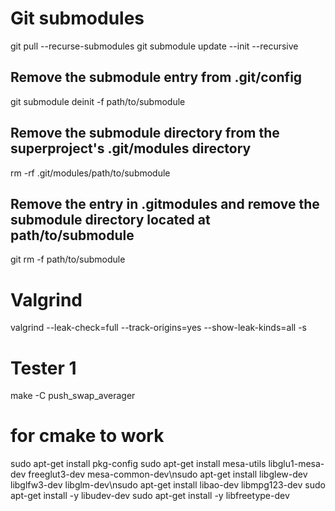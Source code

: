 # Git submodules

git pull --recurse-submodules
git submodule update --init --recursive 
## Remove the submodule entry from .git/config
git submodule deinit -f path/to/submodule
## Remove the submodule directory from the superproject's .git/modules directory
rm -rf .git/modules/path/to/submodule
## Remove the entry in .gitmodules and remove the submodule directory located at path/to/submodule
git rm -f path/to/submodule
 
# Valgrind

valgrind --leak-check=full --track-origins=yes --show-leak-kinds=all -s <binary>

# Tester 1

make -C push_swap_averager

# for cmake to work

sudo apt-get install pkg-config
sudo apt-get install mesa-utils libglu1-mesa-dev freeglut3-dev mesa-common-dev\nsudo apt-get install libglew-dev libglfw3-dev libglm-dev\nsudo apt-get install libao-dev libmpg123-dev
sudo apt-get install -y libudev-dev
sudo apt-get install -y  libfreetype-dev